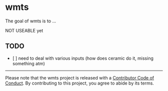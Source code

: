 
<!-- README.md is generated from README.Rmd. Please edit that file -->

# wmts

<!-- badges: start -->

<!-- badges: end -->

The goal of wmts is to …

NOT USEABLE yet

## TODO

  - \[ \] need to deal with various inputs (how does ceramic do it,
    missing something atm)

-----

Please note that the wmts project is released with a [Contributor Code
of
Conduct](https://contributor-covenant.org/version/1/0/0/CODE_OF_CONDUCT.html).
By contributing to this project, you agree to abide by its terms.
